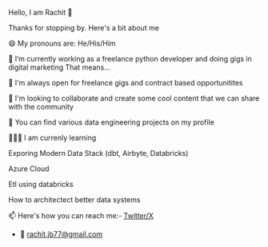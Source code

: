 Hello, I am Rachit 👋

Thanks for stopping by. Here's a bit about me

😄 My pronouns are: He/His/Him

🔭 I’m currently working as a freelance python developer and doing gigs in  digital marketing  That means...

👯 I'm always open for freelance gigs and contract based opportunitites

💬 I'm looking to collaborate and create some cool content that we can share with the community

🤘 You can find various data engineering projects on my profile

🧑🏻‍🏫 I am currenly learning


Exporing Modern Data Stack (dbt, Airbyte, Databricks)

Azure Cloud 

Etl using databricks

How to architectect better data systems

📫 Here's how you can reach me:- [Twitter/X](https://x.com/Rachitc11)
- 📧 rachit.jb77@gmail.com
